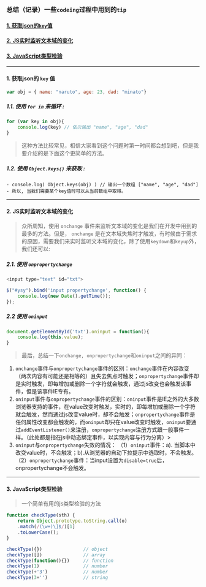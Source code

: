 ### 总结（记录）一些`codeing`过程中用到的`tip`
#### <a href="#getKey">1. 获取json的`key`值</a>
#### <a href="#input">2. JS实时监听文本域的变化</a>
#### <a href="#checkType">3. JavaScript类型检验</a>
---
#### <a name="getKey">1. </a>获取json的 `key` 值
```javascript
var obj = { name: "naruto", age: 23, dad: "minato"}
````
##### 1.1. 使用 `for in` 来循环 :
```javascript
for (var key in obj){
    console.log(key) // 依次输出 "name", "age", "dad"
}
```
> 这种方法比较常见，相信大家看到这个问题时第一时间都会想到吧，但是我要介绍的是下面这个更简单的方法。
##### 1.2. 使用 `Object.keys()` 来获取 :
```
- console.log( Object.keys(obj) ) // 输出一个数组 ["name", "age", "dad"]
- 所以, 当我们需要某个key值时可以从当前数组中取得。
```
---
#### <a name="input">2. JS实时监听文本域的变化</a>
>  众所周知，使用 `onchange` 事件来监听文本域的变化是我们在开发中用到的最多的方法。但是， `onchange` 是在文本域失焦时才触发，有时候由于需求的原因，需要我们来实时监听文本域的变化，除了使用`keydown`和`keyup`外，我们还可以:
##### 2.1. 使用 `onpropertychange` 
```javascript
<input type="text" id="txt">

$("#ysy").bind('input propertychange', function() {  
    console.log(new Date().getTime()); 
});
```
##### 2.2 使用 `oninput` 
```javascript
document.getElementById('txt').oninput = function(){
    console.log(this.value);
}
```
> 最后，总结一下`onchange, onpropertychange`和`oninput`之间的异同：
1. `onchange`事件与`onpropertychange`事件的区别：`onchange`事件在内容改变（两次内容有可能还是相等的）且失去焦点时触发；`onpropertychange`事件却是实时触发，即每增加或删除一个字符就会触发，通过js改变也会触发该事件，但是该事件IE专有。
2. `oninput`事件与`onpropertychange`事件的区别：`oninput`事件是IE之外的大多数浏览器支持的事件，在value改变时触发，实时的，即每增加或删除一个字符就会触发，然而通过js改变value时，却不会触发；`onpropertychange`事件是任何属性改变都会触发的，而`oninput`却只在value改变时触发，`oninput`要通过`addEventListener()`来注册，`onpropertychange`注册方式跟一般事件一样。（此处都是指在js中动态绑定事件，以实现内容与行为分离）>
3. `oninput`与`onpropertychange`失效的情况：  （1）`oninput`事件：a). 当脚本中改变value时，不会触发；b).从浏览器的自动下拉提示中选取时，不会触发。  （2）`onpropertychange`事件：当input设置为`disable=true`后，onpropertychange不会触发。
---
#### <a name="checkType">3. JavaScript类型检验</a>
> 一个简单有用的js类型检验的方法
```javascript
function checkType(sth) {
    return Object.prototype.toString.call(o)
    .match(/(\w+)\]$/)[1]
    .toLowerCase();
}

checkType({})               // object
checkType([])               // array
checkType(function(){})     // function
checkType(1)                // number
checkType(+'3')             // number
checkType(3+'')             // string
```